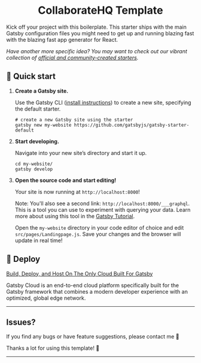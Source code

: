 <!-- <p align="center">
  <a href="https://www.pageitup.com">
    <img alt="Page It Up" src="https://www.gatsbyjs.com/Gatsby-Monogram.svg" width="60" />
  </a>
</p> -->
<h1 align="center">
  CollaborateHQ Template
</h1>

Kick off your project with this boilerplate. This starter ships with the main Gatsby configuration files you might need to get up and running blazing fast with the blazing fast app generator for React.

_Have another more specific idea? You may want to check out our vibrant collection of [official and community-created starters](https://www.gatsbyjs.com/docs/gatsby-starters/)._

## 🚀 Quick start

1.  **Create a Gatsby site.**

    Use the Gatsby CLI ([install instructions](https://www.gatsbyjs.com/docs/tutorial/part-0/#gatsby-cli)) to create a new site, specifying the default starter.

    ```shell
    # create a new Gatsby site using the starter
    gatsby new my-website https://github.com/gatsbyjs/gatsby-starter-default
    ```

1.  **Start developing.**

    Navigate into your new site’s directory and start it up.

    ```shell
    cd my-website/
    gatsby develop
    ```

1.  **Open the source code and start editing!**

    Your site is now running at `http://localhost:8000`!

    Note: You'll also see a second link: `http://localhost:8000/___graphql`. This is a tool you can use to experiment with querying your data. Learn more about using this tool in the [Gatsby Tutorial](https://www.gatsbyjs.com/docs/tutorial/part-4/#use-graphiql-to-explore-the-data-layer-and-write-graphql-queries).

    Open the `my-website` directory in your code editor of choice and edit `src/pages/Landingpage.js`. Save your changes and the browser will update in real time!

## 💫 Deploy

[Build, Deploy, and Host On The Only Cloud Built For Gatsby](https://www.gatsbyjs.com/products/cloud/)

Gatsby Cloud is an end-to-end cloud platform specifically built for the Gatsby framework that combines a modern developer experience with an optimized, global edge network.

---

## Issues?

If you find any bugs or have feature suggestions, please contact me 🙏

Thanks a lot for using this template! 💪

---

<!-- <a href="https://www.buymeacoffee.com/kmuenster" target="_blank"><img src="https://cdn.buymeacoffee.com/buttons/default-orange.png" alt="Buy Me A Coffee" height="41" width="174"></a>

Konstantin Münster – [konstantin.digital](https://konstantin.digital) -->
